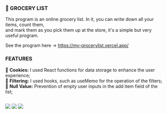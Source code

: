 ### 🛒 GROCERY LIST

This program is an online grocery list. In it, you can write down all your items, count them, <br>
and mark them as you pick them up at the store, it's a simple but very useful program.

See the program here -> https://my-grocerylist.vercel.app/

### FEATURES

🍪 <b>Cookies:</b> I used React functions for data storage to enhance the user experience;<br>
🔎 <b>Filtering:</b> I used hooks, such as useMemo for the operation of the filters;<br>
💬 <b>Null Value:</b> Prevention of empty user inputs in the add item field of the list;

##

<div> 
  <img src="https://img.shields.io/badge/React-%2320232a.svg?logo=react&logoColor=%2361DAFB">
  <img src="https://img.shields.io/badge/JavaScript-F7DF1E?logo=javascript&logoColor=000">
  <img src="https://img.shields.io/badge/Vercel-%23000000.svg?logo=vercel&logoColor=white">
</div>
